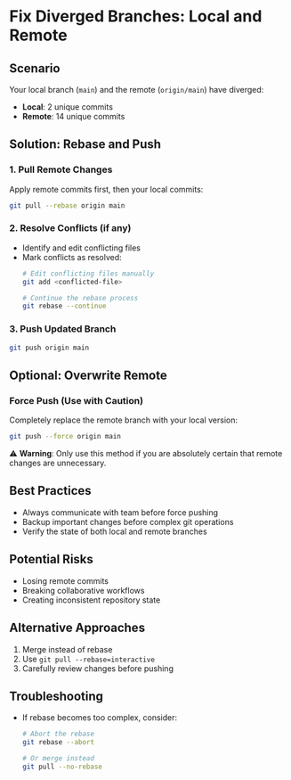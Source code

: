 # Fix Diverged Branches: Local and Remote

## Scenario
Your local branch (`main`) and the remote (`origin/main`) have diverged:
- **Local**: 2 unique commits
- **Remote**: 14 unique commits

## Solution: Rebase and Push

### 1. Pull Remote Changes
Apply remote commits first, then your local commits:
```bash
git pull --rebase origin main
```

### 2. Resolve Conflicts (if any)
- Identify and edit conflicting files
- Mark conflicts as resolved:
  ```bash
  # Edit conflicting files manually
  git add <conflicted-file>
  
  # Continue the rebase process
  git rebase --continue
  ```

### 3. Push Updated Branch
```bash
git push origin main
```

## Optional: Overwrite Remote 

### Force Push (Use with Caution)
Completely replace the remote branch with your local version:
```bash
git push --force origin main
```
⚠️ **Warning**: Only use this method if you are absolutely certain that remote changes are unnecessary.

## Best Practices
- Always communicate with team before force pushing
- Backup important changes before complex git operations
- Verify the state of both local and remote branches

## Potential Risks
- Losing remote commits
- Breaking collaborative workflows
- Creating inconsistent repository state

## Alternative Approaches
1. Merge instead of rebase
2. Use `git pull --rebase=interactive`
3. Carefully review changes before pushing

## Troubleshooting
- If rebase becomes too complex, consider:
  ```bash
  # Abort the rebase
  git rebase --abort
  
  # Or merge instead
  git pull --no-rebase
  ```
